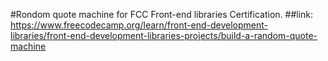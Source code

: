 #Rondom quote machine for FCC Front-end libraries Certification.
##link: https://www.freecodecamp.org/learn/front-end-development-libraries/front-end-development-libraries-projects/build-a-random-quote-machine

